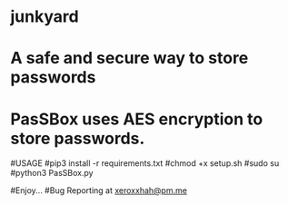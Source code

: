 # junkyard
# A safe and secure way to store passwords
# PasSBox uses AES encryption to store passwords.


#USAGE
#pip3 install -r requirements.txt
#chmod +x setup.sh
#sudo su
#python3 PasSBox.py


#Enjoy...
#Bug Reporting at xeroxxhah@pm.me
